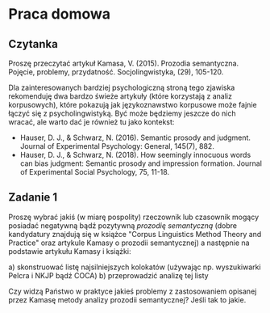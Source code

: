 # Praca domowa

## Czytanka

Proszę przeczytać artykuł Kamasa, V. (2015). Prozodia semantyczna. Pojęcie, problemy, przydatność. Socjolingwistyka, (29), 105-120. 

Dla zainteresowanych bardziej psychologiczną stroną tego zjawiska rekomenduję dwa bardzo świeże artykuły (które korzystają z analiz korpusowych), które pokazują jak językoznawstwo korpusowe może fajnie łączyć się z psycholingwistyką. Być może będziemy jeszcze do nich wracać, ale warto dać je również tu jako kontekst:
+ Hauser, D. J., & Schwarz, N. (2016). Semantic prosody and judgment. Journal of Experimental Psychology: General, 145(7), 882.
+ Hauser, D. J., & Schwarz, N. (2018). How seemingly innocuous words can bias judgment: Semantic prosody and impression formation. Journal of Experimental Social Psychology, 75, 11-18.

## Zadanie 1

Proszę wybrać jakiś (w miarę pospolity) rzeczownik lub czasownik mogący posiadać negatywną bądź pozytywną *prozodię semantyczną* (dobre kandydatury znajdują się w książce "Corpus Linguistics Method Theory and Practice" oraz artykule Kamasy o prozodii semantycznej) a następnie na podstawie artykułu Kamasy i książki:

a) skonstruować listę najsilniejszych kolokatów (używając np. wyszukiwarki Pelcra i NKJP bądź COCA)
b) przeprowadzić analizę tej listy

Czy widzą Państwo w praktyce jakieś problemy z zastosowaniem opisanej przez Kamasę metody analizy prozodii semantycznej? Jeśli tak to jakie.
